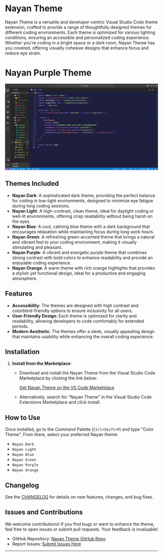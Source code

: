 # Nayan Theme

Nayan Theme is a versatile and developer-centric Visual Studio Code theme extension, crafted to provide a range of thoughtfully designed themes for different coding environments. Each theme is optimized for various lighting conditions, ensuring an accessible and personalized coding experience. Whether you're coding in a bright space or a dark room, Nayan Theme has you covered, offering visually cohesive designs that enhance focus and reduce eye strain.

# Nayan Purple Theme
![Demo of Nayan Purple Theme](images/nayan-purple-demo.png)

## Themes Included

- **Nayan Dark**: A sophisticated dark theme, providing the perfect balance for coding in low-light environments, designed to minimize eye fatigue during long coding sessions.
- **Nayan Light**: A high-contrast, clean theme, ideal for daylight coding or well-lit environments, offering crisp readability without being harsh on the eyes.
- **Nayan Blue**: A cool, calming blue theme with a dark background that encourages relaxation while maintaining focus during long work hours.
- **Nayan Green**: A refreshing green-accented theme that brings a natural and vibrant feel to your coding environment, making it visually stimulating and pleasant.
- **Nayan Purple**: A vibrant and energetic purple theme that combines strong contrast with bold colors to enhance readability and provide an enjoyable coding experience.
- **Nayan Orange**: A warm theme with rich orange highlights that provides a stylish yet functional design, ideal for a productive and engaging atmosphere.

## Features

- **Accessibility**: The themes are designed with high contrast and colorblind-friendly options to ensure inclusivity for all users.
- **User-Friendly Design**: Each theme is optimized for clarity and readability, allowing developers to code comfortably for extended periods.
- **Modern Aesthetic**: The themes offer a sleek, visually appealing design that maintains usability while enhancing the overall coding experience.

## Installation

1. **Install from the Marketplace**:
   - Download and install the Nayan Theme from the Visual Studio Code Marketplace by clicking the link below:
   
     [Get Nayan Theme on the VS Code Marketplace](https://marketplace.visualstudio.com/items?itemName=NayanDas.nayan-theme)
     
   - Alternatively, search for "Nayan Theme" in the Visual Studio Code Extensions Marketplace and click install.

## How to Use

Once installed, go to the Command Palette (`Ctrl+Shift+P`) and type "Color Theme". From there, select your preferred Nayan theme:
- `Nayan Dark`
- `Nayan Light`
- `Nayan Blue`
- `Nayan Green`
- `Nayan Purple`
- `Nayan Orange`

## Changelog

See the [CHANGELOG](CHANGELOG.md) for details on new features, changes, and bug fixes.

## Issues and Contributions

We welcome contributions! If you find bugs or want to enhance the theme, feel free to open issues or submit pull requests. Your feedback is invaluable!

- GitHub Repository: [Nayan Theme GitHub Repo](https://github.com/nayandas69/nayan-theme)
- Report Issues: [Submit Issues Here](https://github.com/nayandas69/nayan-theme/issues)

---